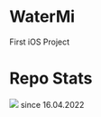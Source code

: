 # WaterMi
First iOS Project

# Repo Stats
![](https://komarev.com/ghpvc/?username=saschakirchwatermi&color=yellow) since 16.04.2022
